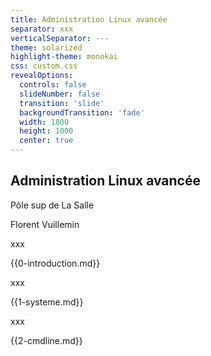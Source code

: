 ```yaml
---
title: Administration Linux avancée
separator: xxx
verticalSeparator: ---
theme: solarized
highlight-theme: monokai
css: custom.css
revealOptions:
  controls: false
  slideNumber: false
  transition: 'slide'
  backgroundTransition: 'fade'
  width: 1800
  height: 1000
  center: true
---
```



## Administration Linux avancée

Pôle sup de La Salle

Florent Vuillemin

xxx

{{0-introduction.md}}

xxx

{{1-systeme.md}}

xxx

{{2-cmdline.md}}